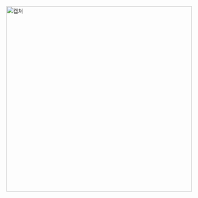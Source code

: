 <img width="490" alt="캡처" src="https://user-images.githubusercontent.com/34879309/73619874-9a781b00-4672-11ea-9b83-59e168dd9535.PNG">
